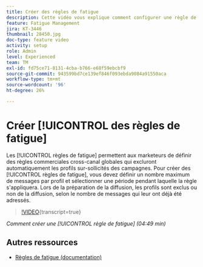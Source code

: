 ```yaml
---
title: Créer des règles de fatigue
description: Cette vidéo vous explique comment configurer une règle de typologie.
feature: Fatigue Management
jira: KT-3446
thumbnail: 28450.jpg
doc-type: feature video
activity: setup
role: Admin
level: Experienced
team: TM
exl-id: fd75ce71-8131-4cba-b766-e68f59ebcbf9
source-git-commit: 943599bd7ce139ef846f093ebda9084a91550aca
workflow-type: tm+mt
source-wordcount: '96'
ht-degree: 26%

---
```


# Créer [!UICONTROL des règles de fatigue]

Les [!UICONTROL règles de fatigue] permettent aux marketeurs de définir des règles commerciales cross-canal globales qui excluront automatiquement les profils sur-sollicités des campagnes.
Pour créer des [!UICONTROL règles de fatigue], vous devez définir un nombre maximum de messages par profil et sélectionner une période pendant laquelle la règle s&#39;appliquera. Lors de la préparation de la diffusion, les profils sont exclus ou non de la diffusion, selon le nombre de messages qui leur ont déjà été adressés.

>[!VIDEO](https://video.tv.adobe.com/v/28450?learn=on){transcript=true}

*Comment créer une [!UICONTROL règle de fatigue] (04:49 min)*

## Autres ressources

* [Règles de fatigue (documentation)](https://experienceleague.adobe.com/docs/campaign-standard/using/testing-and-sending/working-with-typology-rules/fatigue-rules.html)
